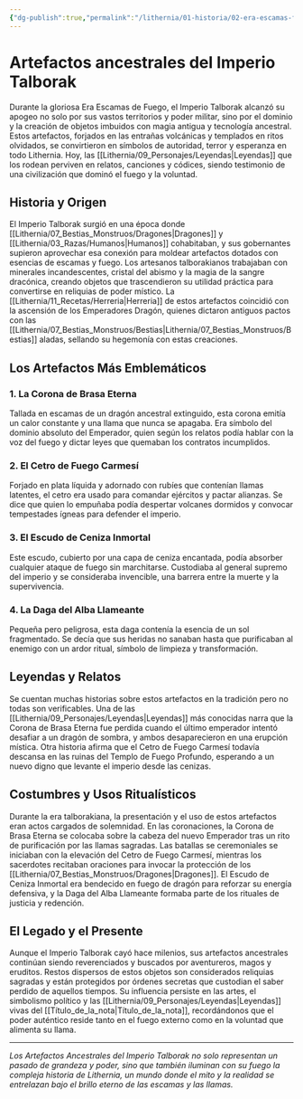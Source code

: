 ```yaml
---
{"dg-publish":true,"permalink":"/lithernia/01-historia/02-era-escamas-fuego/artefactos-ancestrales-del-imperio-talborak/","title":"Artefactos ancestrales del Imperio Talborak","tags":["lithernia","lore","artefacto","imperio-talborak"]}
---
```


# Artefactos ancestrales del Imperio Talborak

Durante la gloriosa Era Escamas de Fuego, el Imperio Talborak alcanzó su apogeo no solo por sus vastos territorios y poder militar, sino por el dominio y la creación de objetos imbuidos con magia antigua y tecnología ancestral. Estos artefactos, forjados en las entrañas volcánicas y templados en ritos olvidados, se convirtieron en símbolos de autoridad, terror y esperanza en todo Lithernia. Hoy, las [[Lithernia/09_Personajes/Leyendas\|Leyendas]] que los rodean perviven en relatos, canciones y códices, siendo testimonio de una civilización que dominó el fuego y la voluntad.

## Historia y Origen

El Imperio Talborak surgió en una época donde [[Lithernia/07_Bestias_Monstruos/Dragones\|Dragones]] y [[Lithernia/03_Razas/Humanos\|Humanos]] cohabitaban, y sus gobernantes supieron aprovechar esa conexión para moldear artefactos dotados con esencias de escamas y fuego. Los artesanos talborakianos trabajaban con minerales incandescentes, cristal del abismo y la magia de la sangre dracónica, creando objetos que trascendieron su utilidad práctica para convertirse en reliquias de poder místico. La [[Lithernia/11_Recetas/Herreria\|Herreria]] de estos artefactos coincidió con la ascensión de los Emperadores Dragón, quienes dictaron antiguos pactos con las [[Lithernia/07_Bestias_Monstruos/Bestias\|Lithernia/07_Bestias_Monstruos/Bestias]] aladas, sellando su hegemonía con estas creaciones.

## Los Artefactos Más Emblemáticos

### 1. La Corona de Brasa Eterna  
Tallada en escamas de un dragón ancestral extinguido, esta corona emitía un calor constante y una llama que nunca se apagaba. Era símbolo del dominio absoluto del Emperador, quien según los relatos podía hablar con la voz del fuego y dictar leyes que quemaban los contratos incumplidos.

### 2. El Cetro de Fuego Carmesí  
Forjado en plata líquida y adornado con rubíes que contenían llamas latentes, el cetro era usado para comandar ejércitos y pactar alianzas. Se dice que quien lo empuñaba podía despertar volcanes dormidos y convocar tempestades ígneas para defender el imperio.

### 3. El Escudo de Ceniza Inmortal  
Este escudo, cubierto por una capa de ceniza encantada, podía absorber cualquier ataque de fuego sin marchitarse. Custodiaba al general supremo del imperio y se consideraba invencible, una barrera entre la muerte y la supervivencia.

### 4. La Daga del Alba Llameante  
Pequeña pero peligrosa, esta daga contenía la esencia de un sol fragmentado. Se decía que sus heridas no sanaban hasta que purificaban al enemigo con un ardor ritual, símbolo de limpieza y transformación.

## Leyendas y Relatos

Se cuentan muchas historias sobre estos artefactos en la tradición pero no todas son verificables. Una de las [[Lithernia/09_Personajes/Leyendas\|Leyendas]] más conocidas narra que la Corona de Brasa Eterna fue perdida cuando el último emperador intentó desafiar a un dragón de sombra, y ambos desaparecieron en una erupción mística. Otra historia afirma que el Cetro de Fuego Carmesí todavía descansa en las ruinas del Templo de Fuego Profundo, esperando a un nuevo digno que levante el imperio desde las cenizas.

## Costumbres y Usos Ritualísticos

Durante la era talborakiana, la presentación y el uso de estos artefactos eran actos cargados de solemnidad. En las coronaciones, la Corona de Brasa Eterna se colocaba sobre la cabeza del nuevo Emperador tras un rito de purificación por las llamas sagradas. Las batallas se ceremoniales se iniciaban con la elevación del Cetro de Fuego Carmesí, mientras los sacerdotes recitaban oraciones para invocar la protección de los [[Lithernia/07_Bestias_Monstruos/Dragones\|Dragones]]. El Escudo de Ceniza Inmortal era bendecido en fuego de dragón para reforzar su energía defensiva, y la Daga del Alba Llameante formaba parte de los rituales de justicia y redención.

## El Legado y el Presente

Aunque el Imperio Talborak cayó hace milenios, sus artefactos ancestrales continúan siendo reverenciados y buscados por aventureros, magos y eruditos. Restos dispersos de estos objetos son considerados reliquias sagradas y están protegidos por órdenes secretas que custodian el saber perdido de aquellos tiempos. Su influencia persiste en las artes, el simbolismo político y las [[Lithernia/09_Personajes/Leyendas\|Leyendas]] vivas del [[Título_de_la_nota\|Título_de_la_nota]], recordándonos que el poder auténtico reside tanto en el fuego externo como en la voluntad que alimenta su llama.

---

*Los Artefactos Ancestrales del Imperio Talborak no solo representan un pasado de grandeza y poder, sino que también iluminan con su fuego la compleja historia de Lithernia, un mundo donde el mito y la realidad se entrelazan bajo el brillo eterno de las escamas y las llamas.*